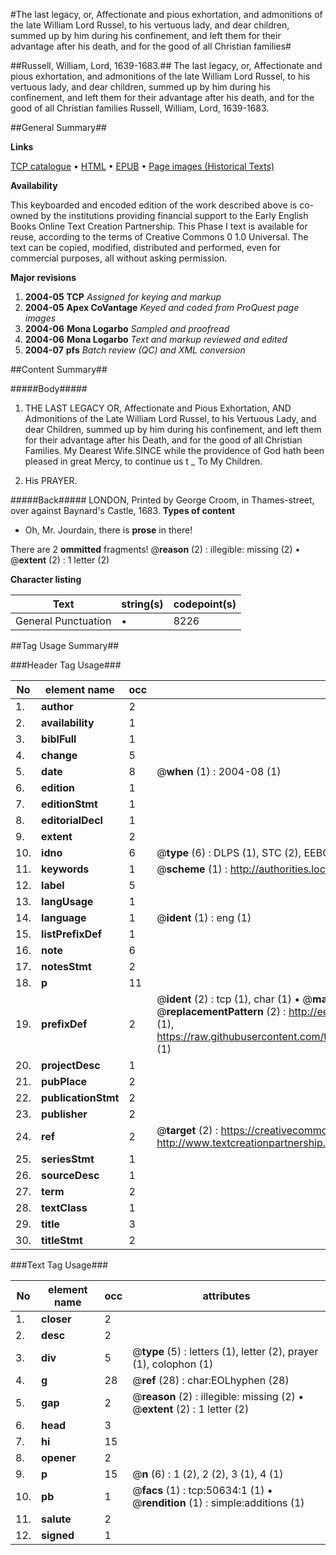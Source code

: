 #The last legacy, or, Affectionate and pious exhortation, and admonitions of the late William Lord Russel, to his vertuous lady, and dear children, summed up by him during his confinement, and left them for their advantage after his death, and for the good of all Christian families#

##Russell, William, Lord, 1639-1683.##
The last legacy, or, Affectionate and pious exhortation, and admonitions of the late William Lord Russel, to his vertuous lady, and dear children, summed up by him during his confinement, and left them for their advantage after his death, and for the good of all Christian families
Russell, William, Lord, 1639-1683.

##General Summary##

**Links**

[TCP catalogue](http://www.ota.ox.ac.uk/tcp/)  • 
[HTML](http://tei.it.ox.ac.uk/tcp/Texts-HTML/free/A57/A57947.html)  • 
[EPUB](http://tei.it.ox.ac.uk/tcp/Texts-EPUB/free/A57/A57947.epub) • 
[Page images (Historical Texts)](https://data.historicaltexts.jisc.ac.uk/view?pubId=eebo-11904426e&pageId=eebo-11904426e-50634-1)

**Availability**

This keyboarded and encoded edition of the
	       work described above is co-owned by the institutions
	       providing financial support to the Early English Books
	       Online Text Creation Partnership. This Phase I text is
	       available for reuse, according to the terms of Creative
	       Commons 0 1.0 Universal. The text can be copied,
	       modified, distributed and performed, even for
	       commercial purposes, all without asking permission.

**Major revisions**

1. __2004-05__ __TCP__ *Assigned for keying and markup*
1. __2004-05__ __Apex CoVantage__ *Keyed and coded from ProQuest page images*
1. __2004-06__ __Mona Logarbo__ *Sampled and proofread*
1. __2004-06__ __Mona Logarbo__ *Text and markup reviewed and edited*
1. __2004-07__ __pfs__ *Batch review (QC) and XML conversion*

##Content Summary##

#####Body#####

1. THE LAST LEGACY OR, Affectionate and Pious Exhortation, AND Admonitions of the Late William Lord Russel, to his Vertuous Lady, and dear Children, summed up by him during his confinement, and left them for their advantage after his Death, and for the good of all Christian Families.
My Dearest Wife.SINCE while the providence of God hath been pleased in great Mercy, to continue us t
    _ To My Children.

1. His PRAYER.

#####Back#####
LONDON, Printed by George Croom, in Thames-street, over against Baynard's Castle, 1683.
**Types of content**

  * Oh, Mr. Jourdain, there is **prose** in there!

There are 2 **ommitted** fragments! 
 @__reason__ (2) : illegible: missing (2)  •  @__extent__ (2) : 1 letter (2)

**Character listing**


|Text|string(s)|codepoint(s)|
|---|---|---|
|General Punctuation|•|8226|

##Tag Usage Summary##

###Header Tag Usage###

|No|element name|occ|attributes|
|---|---|---|---|
|1.|__author__|2||
|2.|__availability__|1||
|3.|__biblFull__|1||
|4.|__change__|5||
|5.|__date__|8| @__when__ (1) : 2004-08 (1)|
|6.|__edition__|1||
|7.|__editionStmt__|1||
|8.|__editorialDecl__|1||
|9.|__extent__|2||
|10.|__idno__|6| @__type__ (6) : DLPS (1), STC (2), EEBO-CITATION (1), OCLC (1), VID (1)|
|11.|__keywords__|1| @__scheme__ (1) : http://authorities.loc.gov/ (1)|
|12.|__label__|5||
|13.|__langUsage__|1||
|14.|__language__|1| @__ident__ (1) : eng (1)|
|15.|__listPrefixDef__|1||
|16.|__note__|6||
|17.|__notesStmt__|2||
|18.|__p__|11||
|19.|__prefixDef__|2| @__ident__ (2) : tcp (1), char (1)  •  @__matchPattern__ (2) : ([0-9\-]+):([0-9IVX]+) (1), (.+) (1)  •  @__replacementPattern__ (2) : http://eebo.chadwyck.com/downloadtiff?vid=$1&page=$2 (1), https://raw.githubusercontent.com/textcreationpartnership/Texts/master/tcpchars.xml#$1 (1)|
|20.|__projectDesc__|1||
|21.|__pubPlace__|2||
|22.|__publicationStmt__|2||
|23.|__publisher__|2||
|24.|__ref__|2| @__target__ (2) : https://creativecommons.org/publicdomain/zero/1.0/ (1), http://www.textcreationpartnership.org/docs/. (1)|
|25.|__seriesStmt__|1||
|26.|__sourceDesc__|1||
|27.|__term__|2||
|28.|__textClass__|1||
|29.|__title__|3||
|30.|__titleStmt__|2||


###Text Tag Usage###

|No|element name|occ|attributes|
|---|---|---|---|
|1.|__closer__|2||
|2.|__desc__|2||
|3.|__div__|5| @__type__ (5) : letters (1), letter (2), prayer (1), colophon (1)|
|4.|__g__|28| @__ref__ (28) : char:EOLhyphen (28)|
|5.|__gap__|2| @__reason__ (2) : illegible: missing (2)  •  @__extent__ (2) : 1 letter (2)|
|6.|__head__|3||
|7.|__hi__|15||
|8.|__opener__|2||
|9.|__p__|15| @__n__ (6) : 1 (2), 2 (2), 3 (1), 4 (1)|
|10.|__pb__|1| @__facs__ (1) : tcp:50634:1 (1)  •  @__rendition__ (1) : simple:additions (1)|
|11.|__salute__|2||
|12.|__signed__|1||
